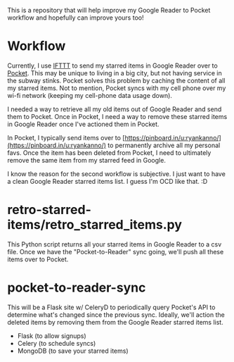 This is a repository that will help improve my Google Reader to Pocket workflow
and hopefully can improve yours too!

Workflow
========

Currently, I use [IFTTT](http://ifttt.com) to send my starred items in Google 
Reader over to [Pocket](http://getpocket.com/). This may be unique to living 
in a big city, but not having service in the subway stinks. Pocket solves 
this problem by caching the content of all my starred items. Not to mention,
Pocket syncs with my cell phone over my wi-fi network (keeping my cell-phone 
data usage down).

I needed a way to retrieve all my old items out of Google Reader and send them 
to Pocket. Once in Pocket, I need a way to remove these starred items in 
Google Reader once I've actioned them in Pocket.  

In Pocket, I typically send items over to [https://pinboard.in/u:ryankanno/](https://pinboard.in/u:ryankanno/)
to permanently archive all my personal favs. Once the item has been deleted 
from Pocket, I need to ultimately remove the same item from my starred feed in Google.

I know the reason for the second workflow is subjective. I just want to have a 
clean Google Reader starred items list. I guess I'm OCD like that. :D


retro-starred-items/retro_starred_items.py
======================

This Python script returns all your starred items in Google Reader to a csv
file.  Once we have the "Pocket-to-Reader" sync going, we'll push all these
items over to Pocket.


pocket-to-reader-sync
=====================

This will be a Flask site w/ CeleryD to periodically query Pocket's API to determine 
what's changed since the previous sync.  Ideally, we'll action the deleted 
items by removing them from the Google Reader starred items list.

* Flask (to allow signups)
* Celery (to schedule syncs)
* MongoDB (to save your starred items)
